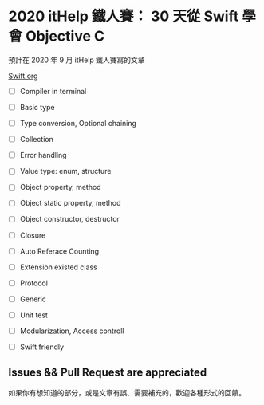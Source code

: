 #  2020 itHelp 鐵人賽： 30 天從 Swift 學會 Objective C

預計在 2020 年 9 月 itHelp 鐵人賽寫的文章

[Swift.org](https://docs.swift.org/swift-book/LanguageGuide/TheBasics.html)
 
- [ ] Compiler in terminal
- [ ] Basic type
- [ ] Type conversion, Optional chaining
- [ ] Collection
- [ ] Error handling
- [ ] Value type: enum, structure 
- [ ] Object property, method
- [ ] Object static property, method
- [ ] Object constructor, destructor 
- [ ] Closure
- [ ] Auto Referace Counting
- [ ] Extension existed class
- [ ] Protocol
- [ ] Generic 
- [ ] Unit test
- [ ] Modularization, Access controll
- [ ] Swift friendly



## Issues && Pull Request are appreciated

如果你有想知道的部分，或是文章有誤、需要補充的，歡迎各種形式的回饋。

